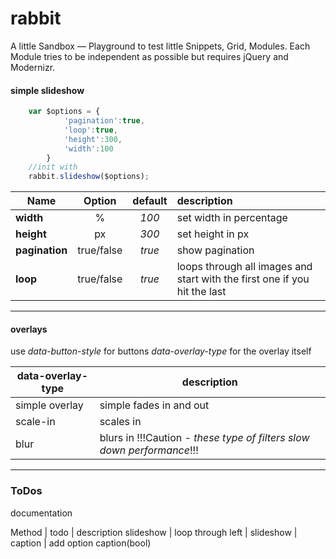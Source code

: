 rabbit
======
A little Sandbox — Playground to test little Snippets, Grid, Modules. Each Module tries to be independent as possible but requires jQuery and Modernizr.

#### simple slideshow

```javascript
	var $options = {
	  		'pagination':true,
	  		'loop':true,
	  		'height':300,
	  		'width':100
	  	}
	//init with
	rabbit.slideshow($options);
```



| Name          | Option       | default| description |
| ------------- |:------------:| :-----:| :-------|
| **width**     | %            | *100*  | set width in percentage   |
| **height**    | px           | *300*  | set height in px   |
| **pagination**| true/false   | *true* | show pagination  |
| **loop**      | true/false   | *true* | loops through all images and start with the first one if you hit the last  |

---

#### overlays
use *data-button-style* for buttons
*data-overlay-type* for the overlay itself

| data-overlay-type | description |
| --- | --- |
| simple overlay | simple fades in and out |
| scale-in | scales in |
| blur | blurs in !!!Caution - *these type of filters slow down performance*!!! |


---

### ToDos
documentation

Method | todo | description
slideshow | loop through left | 
slideshow | caption | add option caption(bool)
